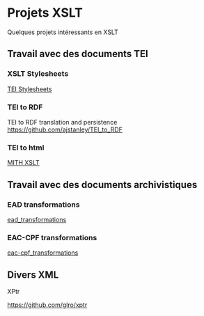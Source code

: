 # Projets XSLT

Quelques projets intéressants en XSLT

## Travail avec des documents TEI

### XSLT Stylesheets

[TEI Stylesheets](https://github.com/TEIC/Stylesheets)

### TEI to RDF

TEI to RDF translation and persistence
https://github.com/ajstanley/TEI_to_RDF

### TEI to html

[MITH XSLT](https://github.com/wendellpiez/MITH_XSLT)

## Travail avec des documents archivistiques

### EAD transformations

[ead_transformations](https://github.com/Timathom/ead_transformations)

### EAC-CPF transformations

[eac-cpf_transformations](https://github.com/Timathom/eac-cpf_transformations)

## Divers XML

XPtr

https://github.com/glro/xptr
